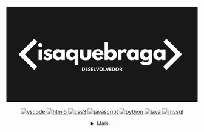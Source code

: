 [![banner](./banner.png)](https://github.com/isaquebraga)

  <p align="center">
   <a href="https://code.visualstudio.com/">
      <img src="https://cdn.jsdelivr.net/gh/devicons/devicon/icons/vscode/vscode-original.svg" alt="vscode" width="40" height="40"/>
   </a>
   <a href="https://developer.mozilla.org/pt-BR/docs/Web/HTML">
      <img src="https://cdn.jsdelivr.net/gh/devicons/devicon/icons/html5/html5-plain.svg" alt="html5" width="40" height="40"/>
   </a>
   <a href="https://developer.mozilla.org/pt-BR/docs/Web/CSS">
      <img src="https://cdn.jsdelivr.net/gh/devicons/devicon/icons/css3/css3-plain.svg" alt="css3" width="40" height="40"/>
   </a>
   <a href="https://developer.mozilla.org/en-US/docs/Web/JavaScript">
      <img src="https://cdn.jsdelivr.net/gh/devicons/devicon/icons/javascript/javascript-original.svg" alt="javascript" width="40" height="40"/>
   </a>
   <a href="https://www.python.org/">
      <img src="https://cdn.jsdelivr.net/gh/devicons/devicon/icons/python/python-original.svg" alt="python" width="40" height="40"/>
   </a>
   <a href="https://www.java.com/">
      <img src="https://cdn.jsdelivr.net/gh/devicons/devicon/icons/java/java-original.svg" alt="java" width="40" height="40"/>
   </a>
     <a href="https://www.mysql.com/">
      <img src="https://cdn.jsdelivr.net/gh/devicons/devicon/icons/mysql/mysql-original.svg" alt="mysql" width="40" height="40"/>
   </a>
</p>

<details>
<summary align="center">Mais...</summary>
 
 <img align="right" alt="isaque-pic" height="150" style="border-radius:50px;" src="https://raw.githubusercontent.com/MicaelliMedeiros/micaellimedeiros/master/image/computer-illustration.png">

 ## i am isaque.

 📝 currently studying Java and web languages.

 💻 looking for an internship.

 ##

 <div align="center">
   <a href="https://github.com/isaquebraga">
   <img height="180em" src="https://github-readme-stats.vercel.app/api?username=isaquebraga&show_icons=true&include_all_commits=true&count_private=true&theme=darcula"/>
   <img height="180em" src="https://github-readme-stats.vercel.app/api/top-langs/?username=isaquebraga&layout=compact&langs_count=7&theme=darcula "/>
 </div>

   ##

 <div align="center"> 
   <a href="https://instagram.com/_isaquebraga" target="_new"><img src="https://img.shields.io/badge/-Instagram-%23E4405F?style=for-the-badge&logo=instagram&logoColor=white" target="_blank"></a>
   <a href="https://wa.me/5582982040117" target="_new"><img src="https://img.shields.io/badge/WhatsApp-25D366?style=for-the-badge&logo=whatsapp&logoColor=white" target="_blank"></a>
  </a>
   <a href="https://www.linkedin.com/in/isaque-braga/" target="_new"><img src="https://img.shields.io/badge/-LinkedIn-%230077B5?style=for-the-badge&logo=linkedin&logoColor=white" target="_blank"></a> 

   ![Snake animation](https://github.com/isaquebraga/isaquebraga/blob/output/github-contribution-grid-snake.svg)

 </div>
</details>
